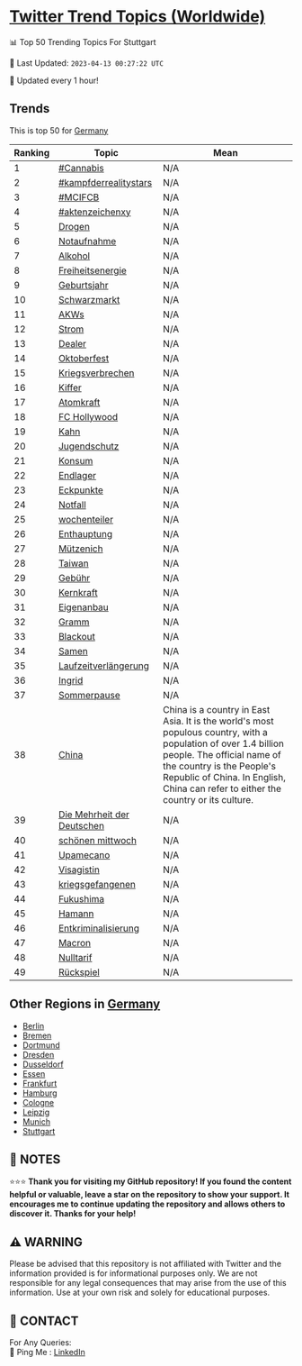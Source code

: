 [Twitter Trend Topics (Worldwide)](https://github.com/ErcinDedeoglu/Twitter-Trend-Topics)
==========


📊 Top 50 Trending Topics For Stuttgart

📆 Last Updated: `2023-04-13 00:27:22 UTC`

🔧 Updated every 1 hour!


## Trends

This is top 50 for [Germany](</Germany>)

| Ranking | Topic | Mean |
| ------- | ------------ | ------------ |
| 1 | [#Cannabis](http://twitter.com/search?q=%23Cannabis) | N/A |
| 2 | [#kampfderrealitystars](http://twitter.com/search?q=%23kampfderrealitystars) | N/A |
| 3 | [#MCIFCB](http://twitter.com/search?q=%23MCIFCB) | N/A |
| 4 | [#aktenzeichenxy](http://twitter.com/search?q=%23aktenzeichenxy) | N/A |
| 5 | [Drogen](http://twitter.com/search?q=Drogen) | N/A |
| 6 | [Notaufnahme](http://twitter.com/search?q=Notaufnahme) | N/A |
| 7 | [Alkohol](http://twitter.com/search?q=Alkohol) | N/A |
| 8 | [Freiheitsenergie](http://twitter.com/search?q=Freiheitsenergie) | N/A |
| 9 | [Geburtsjahr](http://twitter.com/search?q=Geburtsjahr) | N/A |
| 10 | [Schwarzmarkt](http://twitter.com/search?q=Schwarzmarkt) | N/A |
| 11 | [AKWs](http://twitter.com/search?q=AKWs) | N/A |
| 12 | [Strom](http://twitter.com/search?q=Strom) | N/A |
| 13 | [Dealer](http://twitter.com/search?q=Dealer) | N/A |
| 14 | [Oktoberfest](http://twitter.com/search?q=Oktoberfest) | N/A |
| 15 | [Kriegsverbrechen](http://twitter.com/search?q=Kriegsverbrechen) | N/A |
| 16 | [Kiffer](http://twitter.com/search?q=Kiffer) | N/A |
| 17 | [Atomkraft](http://twitter.com/search?q=Atomkraft) | N/A |
| 18 | [FC Hollywood](http://twitter.com/search?q=FC+Hollywood) | N/A |
| 19 | [Kahn](http://twitter.com/search?q=Kahn) | N/A |
| 20 | [Jugendschutz](http://twitter.com/search?q=Jugendschutz) | N/A |
| 21 | [Konsum](http://twitter.com/search?q=Konsum) | N/A |
| 22 | [Endlager](http://twitter.com/search?q=Endlager) | N/A |
| 23 | [Eckpunkte](http://twitter.com/search?q=Eckpunkte) | N/A |
| 24 | [Notfall](http://twitter.com/search?q=Notfall) | N/A |
| 25 | [wochenteiler](http://twitter.com/search?q=wochenteiler) | N/A |
| 26 | [Enthauptung](http://twitter.com/search?q=Enthauptung) | N/A |
| 27 | [Mützenich](http://twitter.com/search?q=M%c3%bctzenich) | N/A |
| 28 | [Taiwan](http://twitter.com/search?q=Taiwan) | N/A |
| 29 | [Gebühr](http://twitter.com/search?q=Geb%c3%bchr) | N/A |
| 30 | [Kernkraft](http://twitter.com/search?q=Kernkraft) | N/A |
| 31 | [Eigenanbau](http://twitter.com/search?q=Eigenanbau) | N/A |
| 32 | [Gramm](http://twitter.com/search?q=Gramm) | N/A |
| 33 | [Blackout](http://twitter.com/search?q=Blackout) | N/A |
| 34 | [Samen](http://twitter.com/search?q=Samen) | N/A |
| 35 | [Laufzeitverlängerung](http://twitter.com/search?q=Laufzeitverl%c3%a4ngerung) | N/A |
| 36 | [Ingrid](http://twitter.com/search?q=Ingrid) | N/A |
| 37 | [Sommerpause](http://twitter.com/search?q=Sommerpause) | N/A |
| 38 | [China](http://twitter.com/search?q=China) | China is a country in East Asia. It is the world's most populous country, with a population of over 1.4 billion people. The official name of the country is the People's Republic of China. In English, China can refer to either the country or its culture. |
| 39 | [Die Mehrheit der Deutschen](http://twitter.com/search?q=Die+Mehrheit+der+Deutschen) | N/A |
| 40 | [schönen mittwoch](http://twitter.com/search?q=sch%c3%b6nen+mittwoch) | N/A |
| 41 | [Upamecano](http://twitter.com/search?q=Upamecano) | N/A |
| 42 | [Visagistin](http://twitter.com/search?q=Visagistin) | N/A |
| 43 | [kriegsgefangenen](http://twitter.com/search?q=kriegsgefangenen) | N/A |
| 44 | [Fukushima](http://twitter.com/search?q=Fukushima) | N/A |
| 45 | [Hamann](http://twitter.com/search?q=Hamann) | N/A |
| 46 | [Entkriminalisierung](http://twitter.com/search?q=Entkriminalisierung) | N/A |
| 47 | [Macron](http://twitter.com/search?q=Macron) | N/A |
| 48 | [Nulltarif](http://twitter.com/search?q=Nulltarif) | N/A |
| 49 | [Rückspiel](http://twitter.com/search?q=R%c3%bcckspiel) | N/A |



## Other Regions in [Germany](</Germany>)

* [Berlin](</Germany/Berlin.md>)
* [Bremen](</Germany/Bremen.md>)
* [Dortmund](</Germany/Dortmund.md>)
* [Dresden](</Germany/Dresden.md>)
* [Dusseldorf](</Germany/Dusseldorf.md>)
* [Essen](</Germany/Essen.md>)
* [Frankfurt](</Germany/Frankfurt.md>)
* [Hamburg](</Germany/Hamburg.md>)
* [Cologne](</Germany/Cologne.md>)
* [Leipzig](</Germany/Leipzig.md>)
* [Munich](</Germany/Munich.md>)
* [Stuttgart](</Germany/Stuttgart.md>)



## 📝 NOTES

⭐⭐⭐ **Thank you for visiting my GitHub repository! If you found the content helpful or valuable, leave a star on the repository to show your support. It encourages me to continue updating the repository and allows others to discover it. Thanks for your help!**


## ⚠️ WARNING

Please be advised that this repository is not affiliated with Twitter and the information provided is for informational purposes only. We are not responsible for any legal consequences that may arise from the use of this information. Use at your own risk and solely for educational purposes.


## 📨 CONTACT

 For Any Queries:  
            🏓 Ping Me : [LinkedIn](https://www.linkedin.com/in/ercindedeoglu/)
